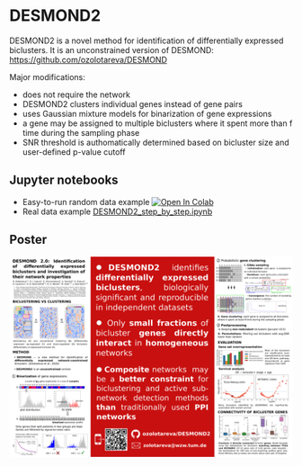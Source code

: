 # DESMOND2

DESMOND2 is a novel method for identification of differentially expressed biclusters.
It is an unconstrained version of DESMOND: https://github.com/ozolotareva/DESMOND

Major modifications:
 * does not require the network 
 * DESMOND2 clusters individual genes instead of gene pairs
 * uses Gaussian mixture models for binarization of gene expressions
 * a gene may be assigned to multiple biclusters where it spent more than f time during the sampling phase
 * SNR threshold is authomatically determined based on bicluster size and user-defined p-value cutoff

## Jupyter notebooks
* Easy-to-run random data example [![Open In Colab](https://colab.research.google.com/assets/colab-badge.svg)](https://colab.research.google.com/github/ozolotareva/DESMOND2/blob/main/random_data_example.ipynb)
* Real data example [DESMOND2_step_by_step.ipynb](DESMOND2_step_by_step.ipynb)


## Poster
![./poster/DESMOND2.pdf](./poster/DESMOND2.png)
